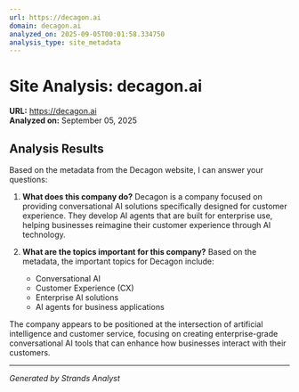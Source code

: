 ```yaml
---
url: https://decagon.ai
domain: decagon.ai
analyzed_on: 2025-09-05T00:01:58.334750
analysis_type: site_metadata
---
```


# Site Analysis: decagon.ai

**URL:** https://decagon.ai  
**Analyzed on:** September 05, 2025

## Analysis Results

Based on the metadata from the Decagon website, I can answer your questions:

1. **What does this company do?**
   Decagon is a company focused on providing conversational AI solutions specifically designed for customer experience. They develop AI agents that are built for enterprise use, helping businesses reimagine their customer experience through AI technology.

2. **What are the topics important for this company?**
   Based on the metadata, the important topics for Decagon include:
   - Conversational AI
   - Customer Experience (CX)
   - Enterprise AI solutions
   - AI agents for business applications

The company appears to be positioned at the intersection of artificial intelligence and customer service, focusing on creating enterprise-grade conversational AI tools that can enhance how businesses interact with their customers.


---
*Generated by Strands Analyst*
